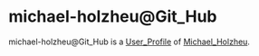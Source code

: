 # michael-holzheu@Git_Hub

michael-holzheu@Git_Hub is a [User_Profile](9000140.md) of [Michael_Holzheu](0.md).
